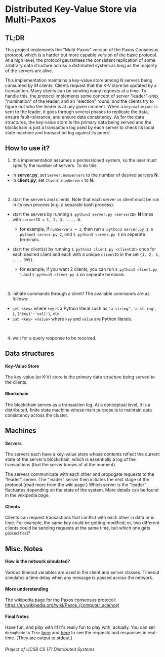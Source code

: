 # Distributed Key-Value Store via Multi-Paxos

## TL;DR
This project implements the "Multi-Paxos" version of the Paxos Consensus protocol, which is a harder but more capable version of the basic protocol. At a high level, the protocol gaurantees the consistent replication of some arbitrary data structure across a distributed system as long as the majority of the servers are alive.

This implementation maintains a key-value store among *N* servers being consumed by *M* clients. Clients request that the K-V store be updated by a transaction. Many clients can be sending many requests at a time. To handle this, the protocol implements some concept of server "leader"-ship, "nomination" of the leader, and an "election" round, and the clients try to figure out who the leader is at any given moment. When a `key:value` pair is sent to the leader, it goes through several phases to replicate the data, ensure fault-tolerance, and ensure data consistency. As for the data structures, the key-value store is the primary data being served and the blockchain is just a transaction log used by each server to check its local state machine and transaction log against its peers'.

## How to use it?

1. this implementation assumes a permissioned system, so the user must specify the number of servers. To do this:

* in **server.py**, set `Server.numServers` to the number of desired servers **N**.
* in **client.py**, set `Client.numServers` to **N**.

<br/>

2. start the servers and clients. Note that each server or client must be run in its own process (e.g. a separate bash process).

* start the servers by running `$ python3 server.py <serverID>` **N** times with `serverID = 1, 2, 3, ..., N`.
   * for example, if `numServers = 3`, then run `$ python3 server.py 1`, `$ python3 server.py 2`, and `$ python3 server.py 3` on seperate terminals.

* start the client(s) by running `$ python3 client.py <clientID>` once for each desired client and each with a unique `clientID` in the set `{1, 2, 3, ..., 999}`.
   * for example, if you want 2 clients, you can run `$ python3 client.py 1` and `$ python3 client.py 4` on separate terminals.

<br/>

3. initiate commands through a client! The available commands are as follows:
* `get <key>` where `key` is a Python literal such as `"a string"`, `'a string'`, `1`, `{'key1':'val1'}`, etc.
* `put <key> <value>` where `key` and `value` are Python literals.

<br/>

4. wait for a query response to be received.

## Data structures

#### Key-Value Store
The key-value (or K-V) store is the primary data structure being served to the clients.

#### Blockchain
The blockchain serves as a transaction log. At a conceptual level, it is a distributed, finite state machine whose main purpose is to maintain data consistency across the cluster. 

## Machines

#### Servers
The servers each have a key-value store whose contents reflect the current state of the server's blockchain, which is essentially a log of the transactions (that the server knows of at the moment).

The servers communicate with each other and propogate requests to the "leader" server. The "leader" server then initiates the next stage of the protocol (read more from the wiki page.) Which server is the "leader" fluctuates depending on the state of the system. More details can be found in the wikipedia page.

#### Clients
Clients can request transactions that conflict with each other in data or in time. For example, the same key could be getting modified; or, two different clients could be sending requests at the same time, but which one gets picked first?

## Misc. Notes
#### How is the network simulated?
Various timeout variables are used in the client and server classes. Timeout simulates a time delay when any message is passed across the network.

#### More understanding
The wikipedia page for the Paxos consensus protocol: https://en.wikipedia.org/wiki/Paxos_(computer_science)

#### Final Notes
Have fun, and play with it! It's really fun to play with, actually. You can set `debugMode` to `True` [here](https://github.com/nicomwong/paxosBlockChain/blob/main/client.py#L12) and [here](https://github.com/nicomwong/paxosBlockChain/blob/main/server.py#L45) to see the requests and responses in real-time. (They are output to stdout.)

###### Project of UCSB CS 171 Distributed Systems

